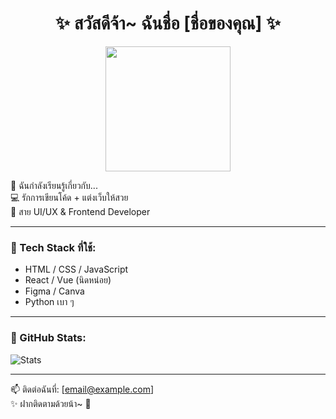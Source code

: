 <h1 align="center">✨ สวัสดีจ้า~ ฉันชื่อ [ชื่อของคุณ] ✨</h1>
<p align="center">
  <img src="https://media.giphy.com/media/du3J3cXyzhj75IOgvA/giphy.gif" width="200">
</p>

🌷 ฉันกำลังเรียนรู้เกี่ยวกับ...  
💻 รักการเขียนโค้ด + แต่งเว็บให้สวย  
🎨 สาย UI/UX & Frontend Developer

---

### 🌼 Tech Stack ที่ใช้:
- HTML / CSS / JavaScript
- React / Vue (นิดหน่อย)
- Figma / Canva
- Python เบา ๆ

---

### 🎀 GitHub Stats:
![Stats](https://github-readme-stats.vercel.app/api?username=YOUR_USERNAME&show_icons=true&theme=pastel)

---

📫 ติดต่อฉันที่: [email@example.com]  
✨ ฝากติดตามด้วยน้า~ 💖
